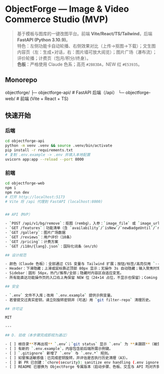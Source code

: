 # ObjectForge — Image & Video Commerce Studio (MVP)

> 基于模板与图库的一键改图平台。前端 **Vite/React/TS/Tailwind**，后端 **FastAPI (Python 3.10.9)**。  
> 特色：左侧功能卡自动轮播、右侧效果对比（上传→抠图→下载）；文生图内容页（左：生成+对话，右：图片墙可放大阅览）；图片广场（瀑布流）；评价轮播；计费页（包月/积分/终身）。  
> **色板**：严格使用 Claude 色系；高亮 `#2B83DA`，NEW 红 `#E53935`。

## Monorepo

objectforge/
├─ objectforge-api/ # FastAPI 后端（/api）
└─ objectforge-web/ # 前端 (Vite + React + TS)

## 快速开始

### 后端

  ```bash
  cd objectforge-api
  python -m venv .venv && source .venv/bin/activate
  pip install -r requirements.txt
  # 复制 .env.example -> .env 并填入本地配置
  uvicorn app:app --reload --port 8000
  ```

### 前端

  ```bash
  cd objectforge-web
  npm i
  npm run dev
  # 打开 http://localhost:5173
  # Vite 将 /api 代理到 FastAPI (localhost:8000)


## API（MVP）

- `POST /api/v1/bg/remove`：抠图（rembg），入参：`image_file` 或 `image_url`；出：`image/png`
- `GET /features`：功能清单（含 `availability`/`isNew`/`newBadgeUntil`/`releaseAt`/`group`/`tags`）
- `GET /gallery`：图片广场数据
- `GET /reviews`：用户评价（10条）
- `GET /pricing`：计费方案
- `GET /i18n/{lang}.json`：国际化词条（en/zh）

## 设计规范

- 颜色（Claude 色板）：全部通过 CSS 变量与 Tailwind 扩展；按钮/标签/高亮仅用 `--brand`，点缀 `--accent-2`/`--accent-1`，NEW 用 `--new`。
- Header：下滑隐藏；上滑或鼠标靠近顶部 80px 显示；无操作 3s 自动隐藏；输入聚焦时常驻。
- Sidebar：圆形 56px，热门/推荐/全部；隐藏时内容区自适应变宽。
- 所有能直达功能操作页的入口右上角保留 NEW 位（24×14 占位，不显示也保留）；Coming Soon 显示“敬请期待 + 上线日期”。

## 安全

- `.env` 文件不入库；改用 `.env.example` 提供示例变量。
- 若曾提交过真实密钥，请立刻旋转密钥并（可选）用 `git filter-repo` 清理历史。

## 许可证

MIT

---

## D. 验收（本步骤完成即视为通过）

- [ ] 根目录**不再出现** `.env`；`git status` 显示 `.env` 为 **未跟踪**（被忽略）。  
- [ ] 有新的 `.env.example`，内容包含前后端所需示例键。  
- [ ] `.gitignore` 新增了 `.env` 与 `.env.*` 规则。  
- [ ] 如曾推送敏感值：已完成密钥旋转，并评估是否执行历史清理（A3）。  
- [ ] 新 PR 已创建：`chore(security): sanitize env handling (.env ignored, example added)`。  
- [ ] README 已替换为 ObjectForge 专属版本（启动步骤、色板、交互与 API 均对齐我们的规范）。
